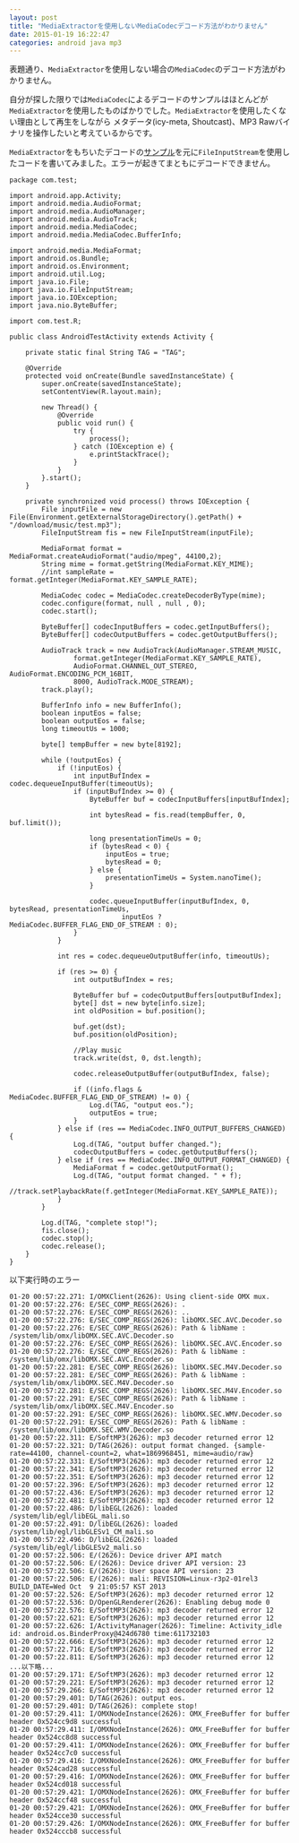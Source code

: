 ```yaml
---
layout: post
title: "MediaExtractorを使用しないMediaCodecデコード方法がわかりません"
date: 2015-01-19 16:22:47
categories: android java mp3
---
```

<p>表題通り、<code>MediaExtractor</code>を使用しない場合の<code>MediaCodec</code>のデコード方法がわかりません。</p>

<p>自分が探した限りでは<code>MediaCodec</code>によるデコードのサンプルはほとんどが<code>MediaExtractor</code>を使用したものばかりでした。<code>MediaExtractor</code>を使用したくない理由として再生をしながら メタデータ(icy-meta, Shoutcast)、MP3 Rawバイナリを操作したいと考えているからです。</p>

<p><code>MediaExtractor</code>をもちいたデコードの<a href="https://github.com/ytRino/MediaCodecSample/blob/a65e7b73ea299fda6d3f4ff66edc1c362986b70d/src/net/nessness/android/sample/showmycodec/MainActivity.java" rel="nofollow">サンプル</a>を元に<code>FileInputStream</code>を使用したコードを書いてみました。エラーが起きてまともにデコードできません。</p>

<pre><code>package com.test;

import android.app.Activity;
import android.media.AudioFormat;
import android.media.AudioManager;
import android.media.AudioTrack;
import android.media.MediaCodec;
import android.media.MediaCodec.BufferInfo;

import android.media.MediaFormat;
import android.os.Bundle;
import android.os.Environment;
import android.util.Log;
import java.io.File;
import java.io.FileInputStream;
import java.io.IOException;
import java.nio.ByteBuffer;

import com.test.R;

public class AndroidTestActivity extends Activity {

    private static final String TAG = "TAG";

    @Override
    protected void onCreate(Bundle savedInstanceState) {
        super.onCreate(savedInstanceState);
        setContentView(R.layout.main);

        new Thread() {
            @Override
            public void run() {
                try {
                    process();
                } catch (IOException e) {
                    e.printStackTrace();
                }
            }
        }.start();
    }

    private synchronized void process() throws IOException {
        File inputFile = new File(Environment.getExternalStorageDirectory().getPath() + "/download/music/test.mp3");
        FileInputStream fis = new FileInputStream(inputFile);        

        MediaFormat format = MediaFormat.createAudioFormat("audio/mpeg", 44100,2);
        String mime = format.getString(MediaFormat.KEY_MIME);
        //int sampleRate = format.getInteger(MediaFormat.KEY_SAMPLE_RATE);

        MediaCodec codec = MediaCodec.createDecoderByType(mime);
        codec.configure(format, null , null , 0);
        codec.start();

        ByteBuffer[] codecInputBuffers = codec.getInputBuffers();
        ByteBuffer[] codecOutputBuffers = codec.getOutputBuffers();

        AudioTrack track = new AudioTrack(AudioManager.STREAM_MUSIC,
                format.getInteger(MediaFormat.KEY_SAMPLE_RATE),
                AudioFormat.CHANNEL_OUT_STEREO, AudioFormat.ENCODING_PCM_16BIT,
                8000, AudioTrack.MODE_STREAM);
        track.play();

        BufferInfo info = new BufferInfo();
        boolean inputEos = false;
        boolean outputEos = false;
        long timeoutUs = 1000;

        byte[] tempBuffer = new byte[8192];

        while (!outputEos) {
            if (!inputEos) {
                int inputBufIndex = codec.dequeueInputBuffer(timeoutUs);
                if (inputBufIndex &gt;= 0) {
                    ByteBuffer buf = codecInputBuffers[inputBufIndex];

                    int bytesRead = fis.read(tempBuffer, 0, buf.limit());

                    long presentationTimeUs = 0;
                    if (bytesRead &lt; 0) {
                        inputEos = true;
                        bytesRead = 0;
                    } else {
                        presentationTimeUs = System.nanoTime();
                    }

                    codec.queueInputBuffer(inputBufIndex, 0, bytesRead, presentationTimeUs,
                            inputEos ? MediaCodec.BUFFER_FLAG_END_OF_STREAM : 0);
                }
            }

            int res = codec.dequeueOutputBuffer(info, timeoutUs);

            if (res &gt;= 0) {
                int outputBufIndex = res;

                ByteBuffer buf = codecOutputBuffers[outputBufIndex];
                byte[] dst = new byte[info.size];
                int oldPosition = buf.position();

                buf.get(dst);
                buf.position(oldPosition);

                //Play music
                track.write(dst, 0, dst.length);

                codec.releaseOutputBuffer(outputBufIndex, false);

                if ((info.flags &amp; MediaCodec.BUFFER_FLAG_END_OF_STREAM) != 0) {
                    Log.d(TAG, "output eos.");
                    outputEos = true;
                }
            } else if (res == MediaCodec.INFO_OUTPUT_BUFFERS_CHANGED) {
                Log.d(TAG, "output buffer changed.");
                codecOutputBuffers = codec.getOutputBuffers();
            } else if (res == MediaCodec.INFO_OUTPUT_FORMAT_CHANGED) {
                MediaFormat f = codec.getOutputFormat();
                Log.d(TAG, "output format changed. " + f);
                //track.setPlaybackRate(f.getInteger(MediaFormat.KEY_SAMPLE_RATE));
            }
        }

        Log.d(TAG, "complete stop!");
        fis.close();
        codec.stop();
        codec.release();
    }
}
</code></pre>

<p>以下実行時のエラー</p>

<pre><code>01-20 00:57:22.271: I/OMXClient(2626): Using client-side OMX mux.
01-20 00:57:22.276: E/SEC_COMP_REGS(2626): .
01-20 00:57:22.276: E/SEC_COMP_REGS(2626): ..
01-20 00:57:22.276: E/SEC_COMP_REGS(2626): libOMX.SEC.AVC.Decoder.so
01-20 00:57:22.276: E/SEC_COMP_REGS(2626): Path &amp; libName : /system/lib/omx/libOMX.SEC.AVC.Decoder.so
01-20 00:57:22.276: E/SEC_COMP_REGS(2626): libOMX.SEC.AVC.Encoder.so
01-20 00:57:22.276: E/SEC_COMP_REGS(2626): Path &amp; libName : /system/lib/omx/libOMX.SEC.AVC.Encoder.so
01-20 00:57:22.281: E/SEC_COMP_REGS(2626): libOMX.SEC.M4V.Decoder.so
01-20 00:57:22.281: E/SEC_COMP_REGS(2626): Path &amp; libName : /system/lib/omx/libOMX.SEC.M4V.Decoder.so
01-20 00:57:22.281: E/SEC_COMP_REGS(2626): libOMX.SEC.M4V.Encoder.so
01-20 00:57:22.291: E/SEC_COMP_REGS(2626): Path &amp; libName : /system/lib/omx/libOMX.SEC.M4V.Encoder.so
01-20 00:57:22.291: E/SEC_COMP_REGS(2626): libOMX.SEC.WMV.Decoder.so
01-20 00:57:22.291: E/SEC_COMP_REGS(2626): Path &amp; libName : /system/lib/omx/libOMX.SEC.WMV.Decoder.so
01-20 00:57:22.311: E/SoftMP3(2626): mp3 decoder returned error 12
01-20 00:57:22.321: D/TAG(2626): output format changed. {sample-rate=44100, channel-count=2, what=1869968451, mime=audio/raw}
01-20 00:57:22.331: E/SoftMP3(2626): mp3 decoder returned error 12
01-20 00:57:22.341: E/SoftMP3(2626): mp3 decoder returned error 12
01-20 00:57:22.351: E/SoftMP3(2626): mp3 decoder returned error 12
01-20 00:57:22.396: E/SoftMP3(2626): mp3 decoder returned error 12
01-20 00:57:22.436: E/SoftMP3(2626): mp3 decoder returned error 12
01-20 00:57:22.481: E/SoftMP3(2626): mp3 decoder returned error 12
01-20 00:57:22.486: D/libEGL(2626): loaded /system/lib/egl/libEGL_mali.so
01-20 00:57:22.491: D/libEGL(2626): loaded /system/lib/egl/libGLESv1_CM_mali.so
01-20 00:57:22.496: D/libEGL(2626): loaded /system/lib/egl/libGLESv2_mali.so
01-20 00:57:22.506: E/(2626): Device driver API match
01-20 00:57:22.506: E/(2626): Device driver API version: 23
01-20 00:57:22.506: E/(2626): User space API version: 23 
01-20 00:57:22.506: E/(2626): mali: REVISION=Linux-r3p2-01rel3 BUILD_DATE=Wed Oct  9 21:05:57 KST 2013 
01-20 00:57:22.526: E/SoftMP3(2626): mp3 decoder returned error 12
01-20 00:57:22.536: D/OpenGLRenderer(2626): Enabling debug mode 0
01-20 00:57:22.576: E/SoftMP3(2626): mp3 decoder returned error 12
01-20 00:57:22.621: E/SoftMP3(2626): mp3 decoder returned error 12
01-20 00:57:22.626: I/ActivityManager(2626): Timeline: Activity_idle id: android.os.BinderProxy@424d6780 time:611732103
01-20 00:57:22.666: E/SoftMP3(2626): mp3 decoder returned error 12
01-20 00:57:22.716: E/SoftMP3(2626): mp3 decoder returned error 12
01-20 00:57:22.811: E/SoftMP3(2626): mp3 decoder returned error 12
...以下略...
01-20 00:57:29.171: E/SoftMP3(2626): mp3 decoder returned error 12
01-20 00:57:29.221: E/SoftMP3(2626): mp3 decoder returned error 12
01-20 00:57:29.266: E/SoftMP3(2626): mp3 decoder returned error 12
01-20 00:57:29.401: D/TAG(2626): output eos.
01-20 00:57:29.401: D/TAG(2626): complete stop!
01-20 00:57:29.411: I/OMXNodeInstance(2626): OMX_FreeBuffer for buffer header 0x524cc9d8 successful
01-20 00:57:29.411: I/OMXNodeInstance(2626): OMX_FreeBuffer for buffer header 0x524cc8d8 successful
01-20 00:57:29.411: I/OMXNodeInstance(2626): OMX_FreeBuffer for buffer header 0x524cc7c0 successful
01-20 00:57:29.416: I/OMXNodeInstance(2626): OMX_FreeBuffer for buffer header 0x524cad28 successful
01-20 00:57:29.416: I/OMXNodeInstance(2626): OMX_FreeBuffer for buffer header 0x524cd018 successful
01-20 00:57:29.421: I/OMXNodeInstance(2626): OMX_FreeBuffer for buffer header 0x524ccf48 successful
01-20 00:57:29.421: I/OMXNodeInstance(2626): OMX_FreeBuffer for buffer header 0x524cce30 successful
01-20 00:57:29.426: I/OMXNodeInstance(2626): OMX_FreeBuffer for buffer header 0x524cccb8 successful
</code></pre>
